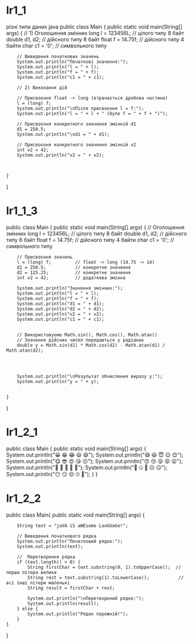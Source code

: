 # lr1_1
різні типи даних java
public class Main {
    public static void main(String[] args) {
        // 1) Оголошення змінних
        long l = 123456L;     // цілого типу 8 байт
        double d1, d2;        // дійсного типу 8 байт
        float f = 14.75f;     // дійсного типу 4 байти
        char c1 = '0';        // символьного типу

        // Виведення початкових значень
        System.out.println("Початкові значення:");
        System.out.println("l = " + l);
        System.out.println("f = " + f);
        System.out.println("c1 = " + c1);

        // 2) Виконання дій

        // Присвоєння float -> long (втрачається дробова частина)
        l = (long) f;
        System.out.println("\nПісля присвоєння l = f:");
        System.out.println("l = " + l + " (було f = " + f + ")");

        // Присвоєння конкретного значення змінній d1
        d1 = 250.5;
        System.out.println("\nd1 = " + d1);

        // Присвоєння конкретного значення змінній v2
        int v2 = 42;
        System.out.println("v2 = " + v2);



    }
}
# lr1_1_3

public class Main {
    public static void main(String[] args) {
        //  Оголошення змінних
        long l = 123456L;     // цілого типу 8 байт
        double d1, d2;        // дійсного типу 8 байт
        float f = 14.75f;     // дійсного типу 4 байти
        char c1 = '0';        // символьного типу

        // Присвоєння значень
        l = (long) f;         // float -> long (14.75 -> 14)
        d1 = 250.5;           // конкретне значення
        d2 = 125.25;          // конкретне значення
        int v2 = 42;          // додаткова змінна

        System.out.println("Значення змінних:");
        System.out.println("l = " + l);
        System.out.println("f = " + f);
        System.out.println("d1 = " + d1);
        System.out.println("d2 = " + d2);
        System.out.println("v2 = " + v2);
        System.out.println("c1 = " + c1);


        // Використовуємо Math.sin(), Math.cos(), Math.atan()
        // Значення дійсних чисел передаються у радіанах
        double y = Math.sin(d1) * Math.cos(d2) - Math.atan(d1) / Math.atan(d2);


        

        System.out.println("\nРезультат обчислення виразу y:");
        System.out.println("y = " + y);


    }
}




# lr1_2_1
public class Main {
    public static void main(String[] args) {
        System.out.println("😀 😁 😂 😃 😄");
        System.out.println("😅 😆 😇 😉 😊");
        System.out.println("😋 😎 😍 😘 😗");
        System.out.println("😙 😚 😜 😝 😛");
        System.out.println("🤑 🤗 🤩 🤔 🤭");
        System.out.println("🤫 🤐 🤨 😐 😑");
        System.out.println("😶 😏 😒 🙄 😬");
    }
}


# lr1_2_2
public class Main{
    public static void main(String[] args) {

        String text = "jaVA iS aWEsome LanGUaGe!";

        // Виведення початкового рядка
        System.out.println("Початковий рядок:");
        System.out.println(text);

        //  Перетворення рядка
        if (text.length() > 0) {
            String firstChar = text.substring(0, 1).toUpperCase();  // перша літера велика
            String rest = text.substring(1).toLowerCase();           // всі інші літери маленькі
            String result = firstChar + rest;

            System.out.println("\nПеретворений рядок:");
            System.out.println(result);
        } else {
            System.out.println("Рядок порожній!");
        }
    }
}
